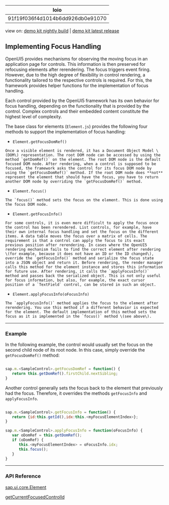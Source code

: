 <!-- loio91f19f036f4d1014b6dd926db0e91070 -->

| loio |
| -----|
| 91f19f036f4d1014b6dd926db0e91070 |

<div id="loio">

view on: [demo kit nightly build](https://openui5nightly.hana.ondemand.com/topic/91f19f036f4d1014b6dd926db0e91070) | [demo kit latest release](https://sdk.openui5.org/topic/91f19f036f4d1014b6dd926db0e91070)</div>

## Implementing Focus Handling

OpenUI5 provides mechanisms for observing the moving focus in an application page for controls. This information is then preserved for refocusing elements after rerendering. The focus triggers event firing. However, due to the high degree of flexibility in control rendering, a functionality tailored to the respective controls is required. For this, the framework provides helper functions for the implementation of focus handling.

Each control provided by the OpenUI5 framework has its own behavior for focus handling, depending on the functionality that is provided by the control. Complex controls and their embedded content constitute the highest level of complexity.

The base class for elements \(`Element.js`\) provides the following four methods to support the implementation of focus handling:

-    `Element.getFocusDomRef()` 

    Once a visible element is rendered, it has a Document Object Model \(DOM\) representation. The root DOM node can be accessed by using the method `getDomRef()` on the element. The root DOM node is the default focused DOM node. After rendering, when a control is supposed to be focused, the framework asks the control for its focus DOM node by using the `getFocusDomRef()` method. If the root DOM node does **not** represent the element that should have the focus, you have to return another DOM node by overriding the `getFocusDomRef()` method.

-    `Element.focus()` 

    The `focus()` method sets the focus on the element. This is done using the focus DOM node.

-    `Element.getFocusInfo()` 

    For some controls, it is even more difficult to apply the focus once the control has been rerendered. List controls, for example, have their own internal focus handling and set the focus on the different items. A data table moves the focus over a matrix of cells. The requirement is that a control can apply the focus to its exact previous position after rerendering. In cases where the OpenUI5 rendering mechanism fails to find the correct element after rendering \(for example, because it does not have an ID or the ID changed\), override the `getFocusInfo()` method and serialize the focus state into a JSON object and return it. Before rendering, the render manager calls this method for the element instance and stores this information for future use. After rendering, it calls the `applyFocusInfo()` method and passes back the serialized object. This is not only useful for focus information, but also, for example, the exact cursor position of a `TextField` control, can be stored in such an object.

-    `Element.applyFocusInfo(oFocusInfo)` 

    The `applyFocusInfo()` method applies the focus to the element after rerendering. You use this method if a different behavior is expected for the element. The default implementation of this method sets the focus as it is implemented in the `focus()` method \(see above\).


***

<a name="loio91f19f036f4d1014b6dd926db0e91070__section_52A752721BCF4CFBB9D724F17370144A"/>

### Example

In the following example, the control would usually set the focus on the second child node of its root node. In this case, simply override the `getFocusDomRef()` method:

```js

sap.m.<SampleControl>.getFocusDomRef = function() {
   return this.getDomRef().firstChild.nextSibling;
}
```

Another control generally sets the focus back to the element that previously had the focus. Therefore, it overrides the methods `getFocusInfo` and `applyFocusInfo`.

```js

sap.m.<SampleControl>.getFocusInfo = function() {
   return {id:this.getId(),idx:this.<myFocusElementIndex>};
}

sap.m.<SampleControl>.applyFocusInfo = function(oFocusInfo) {
   var oDomRef = this.getDomRef();
   if (oDomRef) {
      this.<myFocusElementIndex> = oFocusInfo.idx;
      this.focus();
   }
}
```

***

### API Reference

[sap.ui.core.Element](https://sdk.openui5.org/api/sap.ui.core.Element)

[getCurrentFocusedControlId](https://sdk.openui5.org/api/sap.ui.core.Core/methods/getCurrentFocusedControlId)

